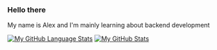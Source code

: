 ### Hello there
My name is Alex and I'm mainly learning about backend development 
<br/>


[![My GitHub Language Stats](https://github-readme-stats.vercel.app/api/top-langs/?username=Prothyte&langs_count=5&theme=tokyonight)]()
[![My GitHub Stats](https://github-readme-stats.vercel.app/api/?username=Prothyte&count_private=true&theme=tokyonight&showicons=true)]()


